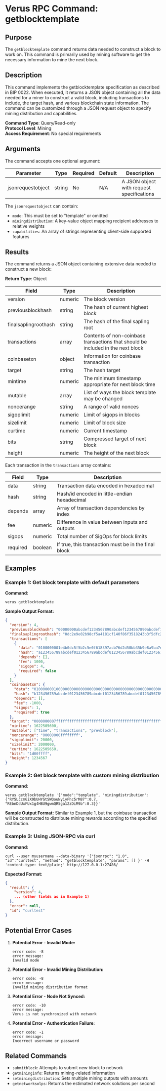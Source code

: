 # Verus RPC Command: getblocktemplate

## Purpose
The `getblocktemplate` command returns data needed to construct a block to work on. This command is primarily used by mining software to get the necessary information to mine the next block.

## Description
This command implements the getblocktemplate specification as described in BIP 0022. When executed, it returns a JSON object containing all the data needed for a miner to construct a valid block, including transactions to include, the target hash, and various blockchain state information. The command can be customized through a JSON request object to specify mining distribution and capabilities.

**Command Type**: Query/Read-only  
**Protocol Level**: Mining  
**Access Requirement**: No special requirements

## Arguments
The command accepts one optional argument:

| Parameter | Type | Required | Default | Description |
|-----------|------|----------|---------|-------------|
| jsonrequestobject | string | No | N/A | A JSON object with request specifications |

The `jsonrequestobject` can contain:
- `mode`: This must be set to "template" or omitted
- `miningdistribution`: A key-value object mapping recipient addresses to relative weights
- `capabilities`: An array of strings representing client-side supported features

## Results
The command returns a JSON object containing extensive data needed to construct a new block:

**Return Type**: Object

| Field | Type | Description |
|-------|------|-------------|
| version | numeric | The block version |
| previousblockhash | string | The hash of current highest block |
| finalsaplingroothash | string | The hash of the final sapling root |
| transactions | array | Contents of non-coinbase transactions that should be included in the next block |
| coinbasetxn | object | Information for coinbase transaction |
| target | string | The hash target |
| mintime | numeric | The minimum timestamp appropriate for next block time |
| mutable | array | List of ways the block template may be changed |
| noncerange | string | A range of valid nonces |
| sigoplimit | numeric | Limit of sigops in blocks |
| sizelimit | numeric | Limit of block size |
| curtime | numeric | Current timestamp |
| bits | string | Compressed target of next block |
| height | numeric | The height of the next block |

Each transaction in the `transactions` array contains:

| Field | Type | Description |
|-------|------|-------------|
| data | string | Transaction data encoded in hexadecimal |
| hash | string | Hash/id encoded in little-endian hexadecimal |
| depends | array | Array of transaction dependencies by index |
| fee | numeric | Difference in value between inputs and outputs |
| sigops | numeric | Total number of SigOps for block limits |
| required | boolean | If true, this transaction must be in the final block |

## Examples

### Example 1: Get block template with default parameters

**Command:**
```
verus getblocktemplate
```

**Sample Output Format:**
```json
{
  "version": 4,
  "previousblockhash": "00000000abcdef1234567890abcdef1234567890abcdef1234567890abcdef12",
  "finalsaplingroothash": "0dc2e9e02b98cf5a4181cf140f86f3518243b3f5dfc22c7908ea68796f5f6e37",
  "transactions": [
    {
      "data": "0100000001e4b0dc5f5b2c5e0f618397acb76d2d50bb35b9e8a9ba7e4d4d25f8e593d3217520000000048473044022040fee60761a8f882206419a291cd8b14b23e67d578b4b58873301b242181342d02204ee5316b98b6e9ebc0aa76ac4b63a5c8184c9eb43f0df03eb5609494e048e7810100ffffffff...",
      "hash": "a123456789abcdef0123456789abcdef0123456789abcdef0123456789abcdef",
      "depends": [],
      "fee": 1000,
      "sigops": 4,
      "required": false
    }
  ],
  "coinbasetxn": {
    "data": "01000000010000000000000000000000000000000000000000000000000000000000000000ffffffff...",
    "hash": "b123456789abcdef0123456789abcdef0123456789abcdef0123456789abcdef",
    "depends": [],
    "fee": -1000,
    "sigops": 1,
    "required": true
  },
  "target": "0000000007ffffffffffffffffffffffffffffffffffffffffffffffffffffff",
  "mintime": 1622505600,
  "mutable": ["time", "transactions", "prevblock"],
  "noncerange": "00000000ffffffff",
  "sigoplimit": 20000,
  "sizelimit": 2000000,
  "curtime": 1622505650,
  "bits": "1d00ffff",
  "height": 1234567
}
```

### Example 2: Get block template with custom mining distribution

**Command:**
```
verus getblocktemplate '{"mode":"template", "miningdistribution":{"RY5LccmGiX9bUHYGtSWQouNy1yFhc5rM87":0.7, "REbnDdUxFUx1g4HBU9gwmQR5ga1ZzDiM9b":0.3}}'
```

**Sample Output Format:**
Similar to Example 1, but the coinbase transaction will be constructed to distribute mining rewards according to the specified distribution.

### Example 3: Using JSON-RPC via curl

**Command:**
```
curl --user myusername --data-binary '{"jsonrpc": "1.0", "id":"curltest", "method": "getblocktemplate", "params": [] }' -H 'content-type: text/plain;' http://127.0.0.1:27486/
```

**Expected Format:**
```json
{
  "result": {
    "version": 4,
    ... (other fields as in Example 1)
  },
  "error": null,
  "id": "curltest"
}
```

## Potential Error Cases

1. **Potential Error - Invalid Mode:**
   ```
   error code: -8
   error message:
   Invalid mode
   ```

2. **Potential Error - Invalid Mining Distribution:**
   ```
   error code: -8
   error message:
   Invalid mining distribution format
   ```

3. **Potential Error - Node Not Synced:**
   ```
   error code: -10
   error message:
   Verus is not synchronized with network
   ```

4. **Potential Error - Authentication Failure:**
   ```
   error code: -1
   error message:
   Incorrect username or password
   ```

## Related Commands
- `submitblock`: Attempts to submit new block to network
- `getmininginfo`: Returns mining-related information
- `setminingdistribution`: Sets multiple mining outputs with amounts
- `getnetworksolps`: Returns the estimated network solutions per second
